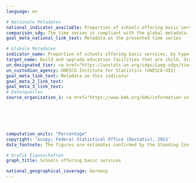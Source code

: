 ```yaml
---
language: en    

# Nationale Metadaten    
national_indicator_available: Proportion of schools offering basic services    
comparison_sdg: The time series is compliant with the global metadata.    
goal_meta_national_link_text: Metadata on the presented time series    

# Globale Metadaten    
indicator_name: Proportion of schools offering basic services, by type of service    
target_name: Build and upgrade education facilities that are child, disability and gender sensitive and provide safe, non-violent, inclusive and effective learning environments for all    
un_designated_tier: <a href="https://unstats.un.org/sdgs/iaeg-sdgs/tier-classification/" title="Click here for more information on the UN tier classification."  target="_blank">Tier I</a>    
un_custodian_agency: UNESCO Institute for Statistics (UNESCO-UIS)    
goal_meta_link_text: Metadata on this indicator    
goal_meta_2_link_text:     
goal_meta_3_link_text:         
# Datenquellen
source_organisation_1: <a href="https://www.kmk.org/kmk/information-in-english.html"> Conference of the Ministers of Education and Cultural Affairs </a>





    
computation_units: "Percentage"    
copyright: '&copy; Federal Statistical Office (Destatis), 2021'    
data_footnote: The figures are estimates confirmed by the Standing Conference of the Ministers of Education and Cultural Affairs of the Länder in the Federal Republic of Germany (KMK).    

# Grafik Eigenschaften    
graph_title: Schools offering basic services    

national_geographical_coverage: Germany    
---
```


<span></span>